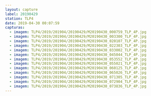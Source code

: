 ```yaml
---
layout: capture
label: 20190429
station: TLP4
date: 2019-04-30 00:07:59
capturas:
  - imagem: TLP4/2019/201904/20190429/M20190430_000759_TLP_4P.jpg
  - imagem: TLP4/2019/201904/20190429/M20190430_003300_TLP_4P.jpg
  - imagem: TLP4/2019/201904/20190429/M20190430_020107_TLP_4P.jpg
  - imagem: TLP4/2019/201904/20190429/M20190430_022303_TLP_4P.jpg
  - imagem: TLP4/2019/201904/20190429/M20190430_033002_TLP_4P.jpg
  - imagem: TLP4/2019/201904/20190429/M20190430_045044_TLP_4P.jpg
  - imagem: TLP4/2019/201904/20190429/M20190430_053552_TLP_4P.jpg
  - imagem: TLP4/2019/201904/20190429/M20190430_055021_TLP_4P.jpg
  - imagem: TLP4/2019/201904/20190429/M20190430_060125_TLP_4P.jpg
  - imagem: TLP4/2019/201904/20190429/M20190430_065026_TLP_4P.jpg
  - imagem: TLP4/2019/201904/20190429/M20190430_071305_TLP_4P.jpg
  - imagem: TLP4/2019/201904/20190429/M20190430_072904_TLP_4P.jpg
  - imagem: TLP4/2019/201904/20190429/M20190430_073836_TLP_4P.jpg
---
```

